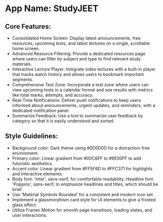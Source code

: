# **App Name**: StudyJEET

## Core Features:

- Consolidated Home Screen: Display latest announcements, free resources, upcoming tests, and latest lectures on a single, scrollable home screen.
- Advanced Resource Filtering: Provide a dedicated resources page where users can filter by subject and type to find relevant study materials.
- Interactive Lecture Player: Integrate video lectures with a built-in player that tracks watch history and allows users to bookmark important segments.
- Comprehensive Test Zone: Incorporate a test zone where users can view upcoming tests in a calendar format and see results with metrics like total marks, attempts, and accuracy.
- Real-Time Notifications: Deliver push notifications to keep users informed about announcements, urgent updates, and reminders, with a dedicated notification panel.
- Summarize Feedback: Use a tool to summarize user feedback by category so that it is easily understood and sorted.

## Style Guidelines:

- Background color: Dark theme using #0D0D0D for a distraction-free environment.
- Primary color: Linear gradient from #00C6FF to #6E00FF to add futuristic aesthetics.
- Accent color: Linear gradient from #FF5F6D to #FFC371 for highlights and interactive elements.
- Body font: 'Inter', sans-serif, for comfortable readability. Headline font: 'Poppins', sans-serif, to emphasize headlines and titles, which should be brief.
- Use 'Material Symbols Rounded' for a consistent and modern icon set.
- Implement a glassmorphism card style for UI elements to give a frosted glass effect.
- Utilize Framer Motion for smooth page transitions, loading states, and user interactions.